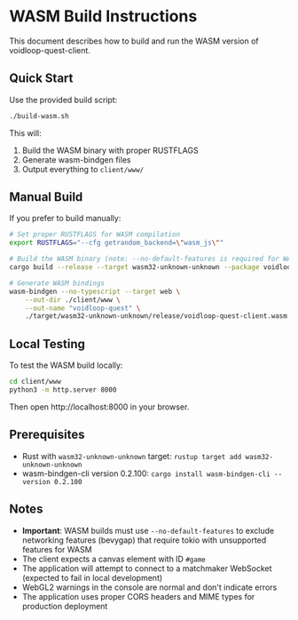 # WASM Build Instructions

This document describes how to build and run the WASM version of voidloop-quest-client.

## Quick Start

Use the provided build script:

```bash
./build-wasm.sh
```

This will:
1. Build the WASM binary with proper RUSTFLAGS
2. Generate wasm-bindgen files
3. Output everything to `client/www/`

## Manual Build

If you prefer to build manually:

```bash
# Set proper RUSTFLAGS for WASM compilation
export RUSTFLAGS="--cfg getrandom_backend=\"wasm_js\""

# Build the WASM binary (note: --no-default-features is required for WASM)
cargo build --release --target wasm32-unknown-unknown --package voidloop-quest-client --no-default-features

# Generate WASM bindings
wasm-bindgen --no-typescript --target web \
    --out-dir ./client/www \
    --out-name "voidloop-quest" \
    ./target/wasm32-unknown-unknown/release/voidloop-quest-client.wasm
```

## Local Testing

To test the WASM build locally:

```bash
cd client/www
python3 -m http.server 8000
```

Then open http://localhost:8000 in your browser.

## Prerequisites

- Rust with `wasm32-unknown-unknown` target: `rustup target add wasm32-unknown-unknown`
- wasm-bindgen-cli version 0.2.100: `cargo install wasm-bindgen-cli --version 0.2.100`

## Notes

- **Important**: WASM builds must use `--no-default-features` to exclude networking features (bevygap) that require tokio with unsupported features for WASM
- The client expects a canvas element with ID `#game`
- The application will attempt to connect to a matchmaker WebSocket (expected to fail in local development)
- WebGL2 warnings in the console are normal and don't indicate errors
- The application uses proper CORS headers and MIME types for production deployment